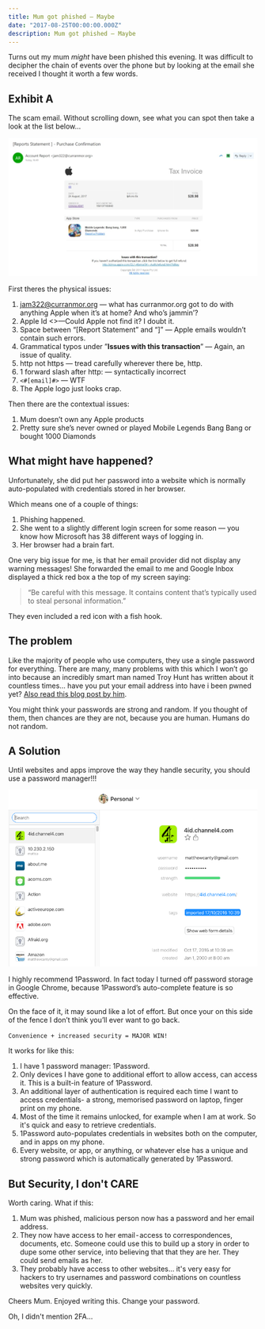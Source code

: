 ```yaml
---
title: Mum got phished — Maybe
date: "2017-08-25T00:00:00.000Z"
description: Mum got phished — Maybe
---
```


Turns out my mum _might_ have been phished this evening. It was difficult to
decipher the chain of events over the phone but by looking at the email she
received I thought it worth a few words.

## Exhibit A

The scam email. Without scrolling down, see what you can spot then take a look
at the list below…

![Exhibit A](./exhibit-a.png)

First theres the physical issues:

1. jam322@curranmor.org — what has curranmor.org got to do with anything Apple when it’s at home? And who’s jammin’?
1. Apple Id <>—Could Apple not find it? I doubt it.
1. Space between “[Report Statement” and “]” — Apple emails wouldn’t contain such errors.
1. Grammatical typos under ”**Issues with this transaction**” — Again, an issue of quality.
1. http not https — tread carefully wherever there be, http.
1. 1 forward slash after http: — syntactically incorrect
1. `<#[email]#>` — WTF
1. The Apple logo just looks crap.

Then there are the contextual issues:

1. Mum doesn’t own any Apple products
1. Pretty sure she’s never owned or played Mobile Legends Bang Bang or bought 1000 Diamonds

## What might have happened?

Unfortunately, she did put her password into a website which is normally auto-populated with credentials stored in her browser.

Which means one of a couple of things:

1. Phishing happened.
1. She went to a slightly different login screen for some reason — you know how Microsoft has 38 different ways of logging in.
1. Her browser had a brain fart.

One very big issue for me, is that her email provider did not display any warning messages! She forwarded the email to me and Google Inbox displayed a thick red box a the top of my screen saying:

> “Be careful with this message. It contains content that’s typically used to steal personal information.”

They even included a red icon with a fish hook.

## The problem

Like the majority of people who use computers, they use a single password for everything. There are many, many problems with this which I won’t go into because an incredibly smart man named Troy Hunt has written about it countless times… have you put your email address into have i been pwned yet? [Also read this blog post by him][0].

You might think your passwords are strong and random. If you thought of them, then chances are they are not, because you are human. Humans do not random.

## A Solution

Until websites and apps improve the way they handle security, you should use a password manager!!!

![1Password screenshot](./1password.png)

I highly recommend 1Password. In fact today I turned off password storage in Google Chrome, because 1Password’s auto-complete feature is so effective.

On the face of it, it may sound like a lot of effort. But once your on this side of the fence I don’t think you’ll ever want to go back.

`Convenience + increased security = MAJOR WIN!`

It works for like this:

1. I have 1 password manager: 1Password.
1. Only devices I have gone to additional effort to allow access, can access it. This is a built-in feature of 1Password.
1. An additional layer of authentication is required each time I want to access credentials- a strong, memorised password on laptop, finger print on my phone.
1. Most of the time it remains unlocked, for example when I am at work. So it's quick and easy to retrieve credentials.
1. 1Password auto-populates credentials in websites both on the computer, and in apps on my phone.
1. Every website, or app, or anything, or whatever else has a unique and strong password which is automatically generated by 1Password.

## But Security, I don't CARE

Worth caring. What if this:

1. Mum was phished, malicious person now has a password and her email address.
1. They now have access to her email - access to correspondences, documents, etc. Someone could use this to build up a story in order to dupe some other service, into believing that that they are her. They could send emails as her.
1. They probably have access to other websites… it's very easy for hackers to try usernames and password combinations on countless websites very quickly.

Cheers Mum. Enjoyed writing this. Change your password.

Oh, I didn't mention 2FA…

[0]: https://www.troyhunt.com/password-managers-dont-have-to-be-perfect-they-just-have-to-be-better-than-not-having-one/
